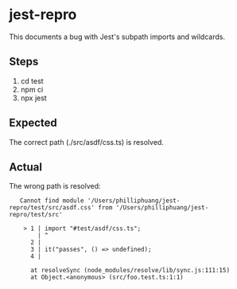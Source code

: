 # jest-repro

This documents a bug with Jest's subpath imports and wildcards.

## Steps
1. cd test
2. npm ci
3. npx jest

## Expected
The correct path (./src/asdf/css.ts) is resolved.

## Actual
The wrong path is resolved:
```
   Cannot find module '/Users/philliphuang/jest-repro/test/src/asdf.css' from '/Users/philliphuang/jest-repro/test/src'

    > 1 | import "#test/asdf/css.ts";
        | ^
      2 |
      3 | it("passes", () => undefined);
      4 |

      at resolveSync (node_modules/resolve/lib/sync.js:111:15)
      at Object.<anonymous> (src/foo.test.ts:1:1)
```